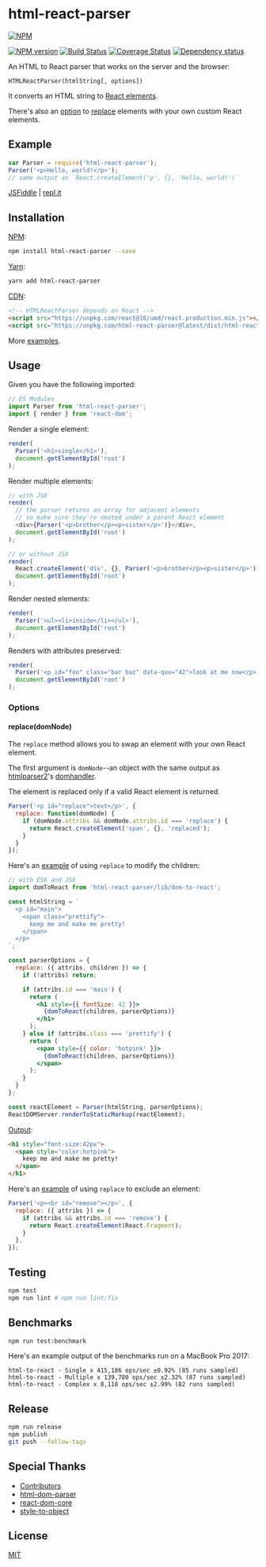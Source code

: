 # html-react-parser

[![NPM](https://nodei.co/npm/html-react-parser.png)](https://nodei.co/npm/html-react-parser/)

[![NPM version](https://img.shields.io/npm/v/html-react-parser.svg)](https://www.npmjs.com/package/html-react-parser)
[![Build Status](https://travis-ci.org/remarkablemark/html-react-parser.svg?branch=master)](https://travis-ci.org/remarkablemark/html-react-parser)
[![Coverage Status](https://coveralls.io/repos/github/remarkablemark/html-react-parser/badge.svg?branch=master)](https://coveralls.io/github/remarkablemark/html-react-parser?branch=master)
[![Dependency status](https://david-dm.org/remarkablemark/html-react-parser.svg)](https://david-dm.org/remarkablemark/html-react-parser)

An HTML to React parser that works on the server and the browser:
```
HTMLReactParser(htmlString[, options])
```

It converts an HTML string to [React elements](https://facebook.github.io/react/docs/react-api.html#creating-react-elements).

There's also an [option](#options) to [replace](#replacedomnode) elements with your own custom React elements.

## Example

```js
var Parser = require('html-react-parser');
Parser('<p>Hello, world!</p>');
// same output as `React.createElement('p', {}, 'Hello, world!')`
```

[JSFiddle](https://jsfiddle.net/remarkablemark/7v86d800/) | [repl.it](https://repl.it/@remarkablemark/html-react-parser)

## Installation

[NPM](https://www.npmjs.com/package/html-react-parser):

```sh
npm install html-react-parser --save
```

[Yarn](https://yarn.fyi/html-react-parser):

```sh
yarn add html-react-parser
```

[CDN](https://unpkg.com/html-react-parser/):

```html
<!-- HTMLReactParser depends on React -->
<script src="https://unpkg.com/react@16/umd/react.production.min.js"></script>
<script src="https://unpkg.com/html-react-parser@latest/dist/html-react-parser.min.js"></script>
```

More [examples](https://github.com/remarkablemark/html-react-parser/tree/master/examples).

## Usage

Given you have the following imported:
```js
// ES Modules
import Parser from 'html-react-parser';
import { render } from 'react-dom';
```

Render a single element:
```js
render(
  Parser('<h1>single</h1>'),
  document.getElementById('root')
);
```

Render multiple elements:
```js
// with JSX
render(
  // the parser returns an array for adjacent elements
  // so make sure they're nested under a parent React element
  <div>{Parser('<p>brother</p><p>sister</p>')}</div>,
  document.getElementById('root')
);

// or without JSX
render(
  React.createElement('div', {}, Parser('<p>brother</p><p>sister</p>')),
  document.getElementById('root')
);
```

Render nested elements:
```js
render(
  Parser('<ul><li>inside</li></ul>'),
  document.getElementById('root')
);
```

Renders with attributes preserved:
```js
render(
  Parser('<p id="foo" class="bar baz" data-qux="42">look at me now</p>'),
  document.getElementById('root')
);
```

### Options

#### replace(domNode)

The `replace` method allows you to swap an element with your own React element.

The first argument is `domNode`--an object with the same output as [htmlparser2](https://github.com/fb55/htmlparser2)'s [domhandler](https://github.com/fb55/domhandler#example).

The element is replaced only if a valid React element is returned.

```js
Parser('<p id="replace">text</p>', {
  replace: function(domNode) {
    if (domNode.attribs && domNode.attribs.id === 'replace') {
      return React.createElement('span', {}, 'replaced');
    }
  }
});
```

Here's an [example](https://repl.it/@remarkablemark/html-react-parser-replace-example) of using `replace` to modify the children:
```jsx
// with ES6 and JSX
import domToReact from 'html-react-parser/lib/dom-to-react';

const htmlString = `
  <p id="main">
    <span class="prettify">
      keep me and make me pretty!
    </span>
  </p>
`;

const parserOptions = {
  replace: ({ attribs, children }) => {
    if (!attribs) return;

    if (attribs.id === 'main') {
      return (
        <h1 style={{ fontSize: 42 }}>
          {domToReact(children, parserOptions)}
        </h1>
      );
    } else if (attribs.class === 'prettify') {
      return (
        <span style={{ color: 'hotpink' }}>
          {domToReact(children, parserOptions)}
        </span>
      );
    }
  }
};

const reactElement = Parser(htmlString, parserOptions);
ReactDOMServer.renderToStaticMarkup(reactElement);
```

[Output](https://repl.it/@remarkablemark/html-react-parser-replace-example):
```html
<h1 style="font-size:42px">
  <span style="color:hotpink">
    keep me and make me pretty!
  </span>
</h1>
```

Here's an [example](https://repl.it/@remarkablemark/html-react-parser-issue-56) of using `replace` to exclude an element:
```js
Parser('<p><br id="remove"></p>', {
  replace: ({ attribs }) => {
    if (attribs && attribs.id === 'remove') {
      return React.createElement(React.Fragment);
    }
  },
});
```

## Testing

```sh
npm test
npm run lint # npm run lint:fix
```

## Benchmarks

```sh
npm run test:benchmark
```

Here's an example output of the benchmarks run on a MacBook Pro 2017:

```
html-to-react - Single x 415,186 ops/sec ±0.92% (85 runs sampled)
html-to-react - Multiple x 139,780 ops/sec ±2.32% (87 runs sampled)
html-to-react - Complex x 8,118 ops/sec ±2.99% (82 runs sampled)
```

## Release

```sh
npm run release
npm publish
git push --follow-tags
```

## Special Thanks

- [Contributors](https://github.com/remarkablemark/html-react-parser/graphs/contributors)
- [html-dom-parser](https://github.com/remarkablemark/html-dom-parser)
- [react-dom-core](https://github.com/remarkablemark/react-dom-core)
- [style-to-object](https://github.com/remarkablemark/style-to-object)

## License

[MIT](https://github.com/remarkablemark/html-react-parser/blob/master/LICENSE)
